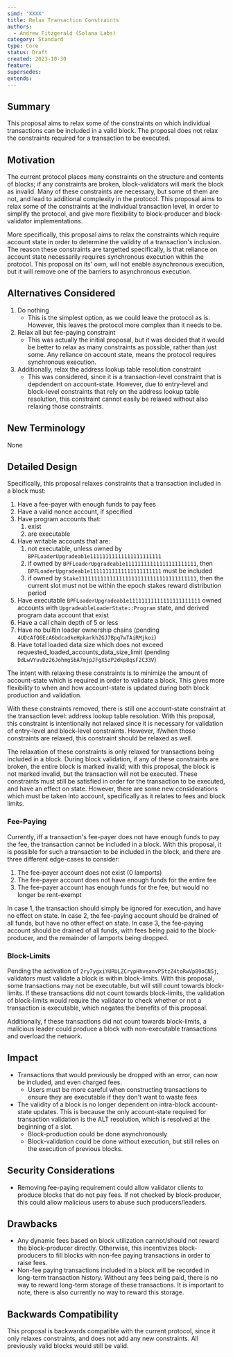 ```yaml
---
simd: 'XXXX'
title: Relax Transaction Constraints
authors:
  - Andrew Fitzgerald (Solana Labs)
category: Standard
type: Core
status: Draft
created: 2023-10-30
feature:
supersedes:
extends:
---
```


## Summary

This proposal aims to relax some of the constraints on which individual
transactions can be included in a valid block.
The proposal does not relax the constraints required for a transaction to be
executed.

## Motivation

The current protocol places many constraints on the structure and contents
of blocks; if any constraints are broken, block-validators will mark the block
as invalid.
Many of these constraints are necessary, but some of them are not, and lead to
additional complexity in the protocol.
This proposal aims to relax some of the constraints at the individual
transaction level, in order to simplify the protocol, and give more flexibility
to block-producer and block-validator implementations.

More specifically, this proposal aims to relax the constraints which require
account state in order to determine the validity of a transaction's inclusion.
The reason these constraints are targetted specifically, is that reliance on
account state necessarily requires synchronous execution within the protocol.
This proposal on its' own, will not enable asynchronous execution, but it will
remove one of the barriers to asynchronous execution.

## Alternatives Considered

1. Do nothing
    - This is the simplest option, as we could leave the protocol as is.
    However, this leaves the protocol more complex than it needs to be.
2. Relax all but fee-paying constraint
    - This was actually the initial proposal, but it was decided that it would
    be better to relax as many constraints as possible, rather than just some.
    Any reliance on account state, means the protocol requires synchronous
    execution.
3. Additionally, relax the address lookup table resolution constraint
    - This was considered, since it is a transaction-level constraint that is
    depdendent on account-state. However, due to entry-level and block-level
    constraints that rely on the address lookup table resolution, this
    constraint cannot easily be relaxed without also relaxing those
    constraints.

## New Terminology

None

## Detailed Design

Specifically, this proposal relaxes constraints that a transaction included in
a block must:

1. Have a fee-payer with enough funds to pay fees
2. Have a valid nonce account, if specified
3. Have program accounts that:
   1. exist
   2. are executable
4. Have writable accounts that are:
   1. not executable, unless owned by
   `BPFLoaderUpgradeab1e11111111111111111111111`
   2. if owned by `BPFLoaderUpgradeab1e11111111111111111111111`,
   then `BPFLoaderUpgradeab1e11111111111111111111111` must be included
   3. if owned by `Stake11111111111111111111111111111111111111`, then the
   current slot must not be within the epoch stakes reward distribution period
5. Have executable `BPFLoaderUpgradeab1e11111111111111111111111` owned accounts
with `UpgradeableLoaderState::Program` state, and derived program data account
that exist
6. Have a call chain depth of 5 or less
7. Have no builtin loader ownership chains
(pending `4UDcAfQ6EcA6bdcadkeHpkarkhZGJ7Bpq7wTAiRMjkoi`)
8. Have total loaded data size which does not exceed
requested_loaded_accounts_data_size_limit
(pending `DdLwVYuvDz26JohmgSbA7mjpJFgX5zP2dkp8qsF2C33V`)

The intent with relaxing these constraints is to minimize the amount of
account-state which is required in order to validate a block. This gives more
flexibility to when and how account-state is updated during both block
production and validation.

With these constraints removed, there is still one account-state constraint
at the transaction level: address lookup table resolution.
With this proposal, this constraint is intentionally not relaxed since it is
necessary for validation of entry-level and block-level constraints.
However, if/when those constraints are relaxed, this constraint should be
relaxed as well.

The relaxation of these constraints is only relaxed for transactions being
included in a block. During block validation, if any of these constraints
are broken, the entire block is marked invalid; with this proposal, the
block is not marked invalid, but the transaction will not be executed.
These constraints must still be satisfied in order for the transaction to be
executed, and have an effect on state. However, there are some new considerations
which must be taken into account, specifically as it relates to fees and block
limits.

### Fee-Paying

Currently, iff a transaction's fee-payer does not have enough funds to pay the
fee, the transaction cannot be included in a block. With this proposal, it is
possible for such a transaction to be included in the block, and there are
three different edge-cases to consider:

1. The fee-payer account does not exist (0 lamports)
2. The fee-payer account does not have enough funds for the entire fee
3. The fee-payer account has enough funds for the fee, but would no longer be
rent-exempt

In case 1, the transaction should simply be ignored for execution, and have no
effect on state.
In case 2, the fee-paying account should be drained of all funds, but have no
other effect on state.
In case 3, the fee-paying account should be drained of all funds, with fees
being paid to the block-producer, and the remainder of lamports being dropped.

### Block-Limits

Pending the activation of `2ry7ygxiYURULZCrypHhveanvP5tzZ4toRwVp89oCNSj`,
validators must validate a block is within block-limits.
With this proposal, some transactions may not be executable, but will still
count towards block-limits.
If these transactions did not count towards block-limits, the validation of
block-limits would require the validator to check whether or not a transaction
is executable, which negates the benefits of this proposal.

Additionally, f these transactions did not count towards block-limits, a
malicious leader could produce a block with non-executable transactions and
overload the network.

## Impact

- Transactions that would previously be dropped with an error, can now be
  included, and even charged fees.
  - Users must be more careful when constructing transactions to ensure they
    are executable if they don't want to waste fees
- The validity of a block is no longer dependent on intra-block account-state
updates. This is because the only account-state required for transaction
validation is the ALT resolution, which is resolved at the beginning of a slot.
  - Block-production could be done asynchronously
  - Block-validation could be done without execution, but still relies on the
  execution of previous blocks.

## Security Considerations

- Removing fee-paying requirement could allow validator clients to produce
  blocks that do not pay fees. If not checked by block-producer, this could
  allow malicious users to abuse such producers/leaders.

## Drawbacks

- Any dynamic fees based on block utilization cannot/should not reward the
block-producer directly. Otherwise, this incentivizes block-producers to fill
blocks with non-fee paying transactions in order to raise fees.
- Non-fee paying transactions included in a block will be recorded in long-term
transaction history. Without any fees being paid, there is no way to reward
long-term storage of these transactions. It is important to note, there is also
currently no way to reward this storage.

## Backwards Compatibility

This proposal is backwards compatible with the current protocol, since it only
relaxes constraints, and does not add any new constraints. All previously valid
blocks would still be valid.
